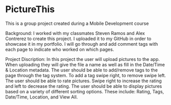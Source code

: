 # PictureThis
This is a group project created during a Mobile Development course

Background:
  I worked with my classmates Steven Ramos and Alex Contrerez to create this project. 
  I uploaded it to my GitHub in order to showcase it in my portfolio. 
  I will go through and add comment tags with each page to indicate who worked on which pages.
  
Project Discription:
  In this project the user will upload pictures to the app. When uploading they will give the file a name as well as fill in the Date/Time & Location metadata.
  The user should be able to add/remove tags to the page through the tag system. To add a tag swipe right, to remove swipe left.
  The user should be able to rate pictures. Swipe right to increase the rating and left to decrease the rating. 
  The user should be able to display pictures based on a variety of different sorting options. 
    These include: Rating, Tags, Date/Time, Location, and View All. 
